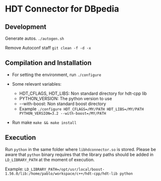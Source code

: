 # HDT Connector for DBpedia

## Development

Generate autos.
```./autogen.sh```

Remove Autoconf staff
```git clean -f -d -x```

## Compilation and Installation

* For setting the environment, run `./configure`
* Some relevant variables:
  * HDT\_CFLAGS, HDT\_LIBS: Non standard directory for hdt-cpp lib
  * PYTHON\_VERSION: The python version to use
  * --with-boost: Non standard boost directory
  * Example
  ```./configure HDT_CFLAGS=/MY/PATH HDT_LIBS=/MY/PATH PYTHON_VERSION=3.2 --with-boost=/MY/PATH```

* Run make
  ```make && make install```

## Execution
Run ``python`` in the same folder where ``libhdconnector.so`` is stored. Please be aware that ``python`` binary requires that the library paths should be added in ``LD_LIBRARY_PATH`` at the moment of execution. 

Example:
``LD_LIBRARY_PATH=/opt/usr/local/boost-1.56.0/lib:/home/pablo/workspace/c++/hdt-cpp/hdt-lib python``
